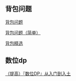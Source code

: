 
## 背包问题
  
[背包问题](https://www.luogu.com.cn/training/5197)

[背包问题（简单）](https://www.luogu.com.cn/training/8917)

[背包精选](https://www.luogu.com.cn/training/231055)

## 数位dp

[（提高）『数位DP』从入门到入土](https://www.luogu.com.cn/training/82023)



